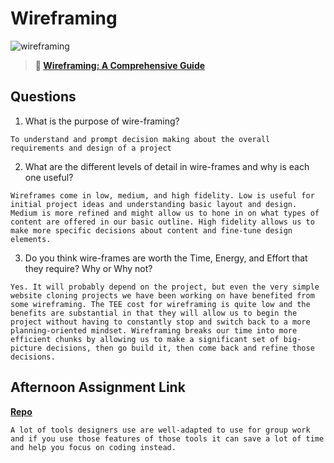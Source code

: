 # Wireframing

![wireframing](https://bcw.blob.core.windows.net/public/img/courses/2293087935019893)

> **📖 [Wireframing: A Comprehensive Guide](https://codeworksacademy.com/fs-student-guide/resources/wk1/06-Wireframing)**

## Questions

1. What is the purpose of wire-framing? 
```
To understand and prompt decision making about the overall requirements and design of a project
```
2. What are the different levels of detail in wire-frames and why is each one useful?
```
Wireframes come in low, medium, and high fidelity. Low is useful for initial project ideas and understanding basic layout and design. Medium is more refined and might allow us to hone in on what types of content are offered in our basic outline. High fidelity allows us to make more specific decisions about content and fine-tune design elements.
```
3. Do you think wire-frames are worth the Time, Energy, and Effort that they require? Why or Why not?
```
Yes. It will probably depend on the project, but even the very simple website cloning projects we have been working on have benefited from some wireframing. The TEE cost for wireframing is quite low and the benefits are substantial in that they will allow us to begin the project without having to constantly stop and switch back to a more planning-oriented mindset. Wireframing breaks our time into more efficient chunks by allowing us to make a significant set of big-picture decisions, then go build it, then come back and refine those decisions.
```
## Afternoon Assignment Link

**[Repo](https://github.com/TaylorBruun/clone-website-group)**
```
A lot of tools designers use are well-adapted to use for group work and if you use those features of those tools it can save a lot of time and help you focus on coding instead. 
```